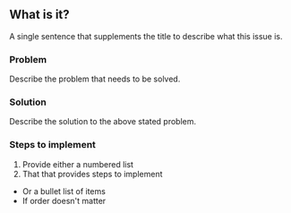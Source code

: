 ## What is it?

A single sentence that supplements the title to describe what this issue is.

### Problem

Describe the problem that needs to be solved.

### Solution

Describe the solution to the above stated problem.

### Steps to implement

1. Provide either a numbered list
2. That that provides steps to implement   

* Or a bullet list of items
* If order doesn't matter
